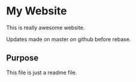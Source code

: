 # My Website

This is really awesome website.

Updates made on master on github before rebase.

## Purpose

This file is just a readme file.

